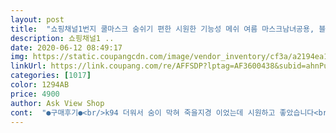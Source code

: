 ```yaml
---
layout: post 
title:  "쇼핑채널1번지 쿨마스크 숨쉬기 편한 시원한 기능성 메쉬 여름 마스크남녀공용, 블랙" 
description: 쇼핑채널1 ..
date: 2020-06-12 08:49:17 
img: https://static.coupangcdn.com/image/vendor_inventory/cf3a/a2194ea19a295c76d09c1590ee6d2dd0ce8466151c8628ee15c27084df99.jpg 
linkUrl: https://link.coupang.com/re/AFFSDP?lptag=AF3600438&subid=ahnPublicAsk&pageKey=1489099516&itemId=2556259327&vendorItemId=70548775952&traceid=V0-113-1d95f4a2623d741e 
categories: [1017] 
color: 1294AB 
price: 4900 
author: Ask View Shop 
cont:  "●구매후기●<br/>k94 더워서 숨이 막혀 죽을지경 이었는데 시원하고 좋았습니다<br/>그닥숨쉬기가편한게아니네<br/>근데 코부분이 조금 떠요<br/>다른 여름린넨마스크도 구매해봤는데 역시 숨쉬기가 답답하던데 이제품은<br/>맘에들어요 다른컬러 재구매하고싶어요<br/>면마스크보다무겁구요<br/>몇분에게.<br/> 선물로 드렸답니다<br/>사지마세요<br/>색깔 고민하다 우선  아이보리 메쉬로 선택<br/>숨쉬기 편하고 좋아요.<br/> 덜 답답해요<br/>숨쉬기.<br/> 좋고 시원해서 좋았습니다.<br/><br/>정말 통기성이 좋아서 벌써 두번째로 주문했어요.<br/><br/>포장 상태 정말 깔끔하고 마스크 냄새도 전혀나지않고 배송도 정말 빠르고  상품정말 대만족스럽 씁니다^^강추강추 ♡♡♡<br/>헉헉 차오르는 무더운 날씨에 이 마스크는 정말 숨쉬기 편합니다.<br/><br/>k94 더워서 숨이 막혀 죽을지경 이었는데 시원하고 좋았습니다<br/>그닥숨쉬기가편한게아니네<br/>근데 코부분이 조금 떠요<br/>다른 여름린넨마스크도 구매해봤는데 역시 숨쉬기가 답답하던데 이제품은<br/>맘에들어요 다른컬러 재구매하고싶어요<br/>면마스크보다무겁구요<br/>몇분에게.<br/> 선물로 드렸답니다<br/>사지마세요<br/>색깔 고민하다 우선  아이보리 메쉬로 선택<br/>숨쉬기 편하고 좋아요.<br/> 덜 답답해요<br/>숨쉬기.<br/> 좋고 시원해서 좋았습니다.<br/><br/>정말 통기성이 좋아서 벌써 두번째로 주문했어요.<br/><br/>포장 상태 정말 깔끔하고 마스크 냄새도 전혀나지않고 배송도 정말 빠르고  상품정말 대만족스럽 씁니다^^강추강추 ♡♡♡<br/>헉헉 차오르는 무더운 날씨에 이 마스크는 정말 숨쉬기 편합니다.<br/><br/>" 
---
```

